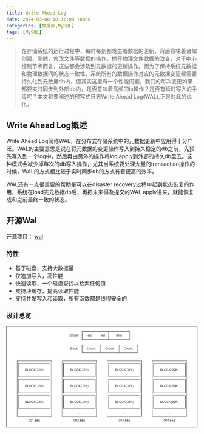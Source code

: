 ```yaml
---
title: Write Ahead Log
date: 2024-03-08 10:12:00 +0800
categories: [数据库,MySQL]
tags: [MySQL]
---
```


> 在存储系统的运行过程中，每时每刻都发生着数据的更新，背后意味着诸如创建，删除，修改文件等数据的操作。抛开物理文件数据的改变，对于中心控制节点而言，这些都会涉及到元数据的更新操作。而为了保持系统元数据和物理数据间的状态一致性，系统所有的数据操作对应的元数据变更都需要持久化到元数据db内，但其实这里有一个性能问题，我们的每次变更如果都要实时同步到外部db内，是否意味着高频的io操作？是否有延时写入的手段呢？本文将要阐述的预写式日志Write Ahead Log(WAL),正是对此的优化。

## Write Ahead Log概述

Write Ahead Log简称WAL，在分布式存储系统中的元数据更新中应用得十分广泛。WAL的主要意思是说在将元数据的变更操作写入到持久稳定的db之前，先预先写入到一个log中，然后再由另外的操作将log apply到外部的持久db里去。这种模式会减少掉每次的db写入操作，尤其当系统要处理大量的transaction操作的时候，WAL的方式相比较于实时同步db的方式有着更高的效率。

WAL还有一点很重要的帮助是可以在disaster recovery过程中起到状态恢复的作用，系统在load完元数据db后，再把未来得及提交的WAL apply进来，就能恢复成和之前最终一致的状态。

## 开源Wal 

开源项目： [wal](https://github.com/Jasonbourne723/wal)

### 特性

- 基于磁盘，支持大数据量
- 仅追加写入，高性能
- 快速读取，一个磁盘查找以检索任何值
- 支持块缓存，提高读取性能
- 支持并发写入和读取，所有函数都是线程安全的

### 设计总览

![](/assets/img/wal/001.png)